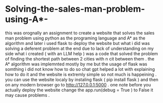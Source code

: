 # Solving-the-sales-man-problem-using-A*-
this was orognally an assignment to create a website that solves the sales man problem using python as the programing language and A* as the algorithm and later i used flask to deploy the website but what i did was solving a deferent problem at the end due to lack of understanding on my side what i created ( with an LLM help ) was a code that solved the problem of finding the shortest path between 2 cities with n cit between them .
the A* algorithm was implemnted mostly by me but the usage of flask was somthing i did not know how to do so chat gpt helped a lot with explaining how to do it and the website is extremly simple so not much is happeining .
you can use the website localy by instaling flask ( pip install flask ) and then on any modern browser go to http://127.0.0.1:5000 .
one note before you actually deploy the website change the app.run(debug = True ) to False it may cause problems .
